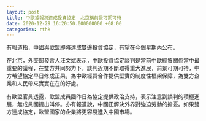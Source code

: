 ```yaml
---
layout: post
title: 中歐據報將達成投資協定　北京稱前景可期可待
date: 2020-12-29 16:20:50.000000000 +08:00
categories: rthk
---
```


有報道指，中國與歐盟即將達成雙邊投資協定，有望在今個星期內公布。

在北京，外交部發言人汪文斌表示，中歐投資協定談判是當前中歐經貿關係當中最重要的議程，在雙方共同努力下，談判近期不斷取得重大進展，前景可期可待，中方希望協定早日修成正果，為中歐經貿合作提供堅實的制度性框架保障，為雙方企業和人民帶來實實在在的好處。

有歐盟官員透露，歐盟成員國昨日為協定提供政治支持，表示注意到談判的積極進展，無成員國提出叫停。亦有報道說，中國正解決外界對強迫勞動的擔憂。如果雙方達成協定，歐盟國家的企業將更容易進入中國市場。
